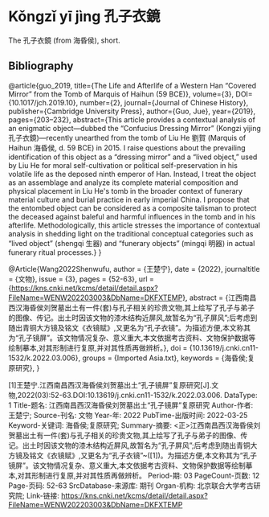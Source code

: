 # Kǒngzǐ yī jìng 孔子衣鏡

The 孔子衣鏡 (from 海昏侯), short.

## Bibliography

@article{guo_2019, 
title={The Life and Afterlife of a Western Han “Covered Mirror” from the Tomb of Marquis of Haihun (59 BCE)}, 
volume={3}, 
DOI={10.1017/jch.2019.10}, 
number={2}, 
journal={Journal of Chinese History}, 
publisher={Cambridge University Press}, 
author={Guo, Jue}, year={2019}, 
pages={203–232},
abstract={This article provides a contextual analysis of an enigmatic object—dubbed the “Confucius Dressing Mirror” (Kongzi yijing 孔子衣鏡)—recently unearthed from the tomb of Liu He 劉賀 (Marquis of Haihun 海昏侯, d. 59 BCE) in 2015. I raise questions about the prevailing identification of this object as a “dressing mirror” and a “lived object,” used by Liu He for moral self-cultivation or political self-preservation in his volatile life as the deposed ninth emperor of Han. Instead, I treat the object as an assemblage and analyze its complete material composition and physical placement in Liu He's tomb in the broader context of funerary material culture and burial practice in early imperial China. I propose that the entombed object can be considered as a composite talisman to protect the deceased against baleful and harmful influences in the tomb and in his afterlife. Methodologically, this article stresses the importance of contextual analysis in shedding light on the traditional conceptual categories such as “lived object” (shengqi 生器) and “funerary objects” (mingqi 明器) in actual funerary ritual processes.}
}

@Article{Wang2022Shenwufu,
  author       = {王楚宁},
  date         = {2022},
  journaltitle = {文物},
  issue        = {3},
  pages        = {52-63},
  url          = {https://kns.cnki.net/kcms/detail/detail.aspx?FileName=WENW202203003&DbName=DKFXTEMP},
  abstract     = {江西南昌西汉海昏侯刘贺墓出土有一件(套)与孔子相关的珍贵文物,其上绘写了孔子与弟子的图像、传记。出土时因该文物的漆木结构近屏风,故暂名为“孔子屏风”;后考虑到随出青铜大方镜及铭文《衣镜赋》,又更名为“孔子衣镜”。为描述方便,本文称其为“孔子镜屏”。该文物情况复杂、意义重大,本文依据考古资料、文物保护数据等绘制摹本,对其形制进行复原,并对其性质再做辨析。},
  doi = {10.13619/j.cnki.cn11-1532/k.2022.03.006},
  groups       = {Imported Asia.txt},
  keywords     = {海昏侯;复原研究},
}


[1]王楚宁.江西南昌西汉海昏侯刘贺墓出土“孔子镜屏”复原研究[J].文物,2022(03):52-63.DOI:10.13619/j.cnki.cn11-1532/k.2022.03.006.
DataType: 1
Title-题名: 江西南昌西汉海昏侯刘贺墓出土“孔子镜屏”复原研究
Author-作者: 王楚宁;
Source-刊名: 文物
Year-年: 2022
PubTime-出版时间: 2022-03-25
Keyword-关键词: 海昏侯;复原研究;
Summary-摘要: <正>江西南昌西汉海昏侯刘贺墓出土有一件(套)与孔子相关的珍贵文物,其上绘写了孔子与弟子的图像、传记。出土时因该文物的漆木结构近屏风,故暂名为“孔子屏风”;后考虑到随出青铜大方镜及铭文《衣镜赋》,又更名为“孔子衣镜”~([1])。为描述方便,本文称其为“孔子镜屏”。该文物情况复杂、意义重大,本文依据考古资料、文物保护数据等绘制摹本,对其形制进行复原,并对其性质再做辨析。
Period-期: 03
PageCount-页数: 12
Page-页码: 52-63
SrcDatabase-来源库: 期刊
Organ-机构: 北京联合大学考古研究院;
Link-链接: https://kns.cnki.net/kcms/detail/detail.aspx?FileName=WENW202203003&DbName=DKFXTEMP

